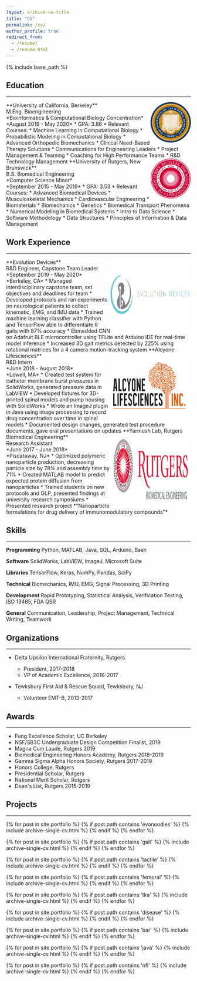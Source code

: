 ```yaml
---
layout: archive-no-title
title: "CV"
permalink: /cv/
author_profile: true
redirect_from:
  - /resume/
  - /resume.html
---
```


{% include base_path %}

## Education
------

<img style="float: right;" src="/images/berkeley.png" width="110" height="110"/> 
**University of California, Berkeley**<br>
M.Eng. Bioengineering<br>
*Bioinformatics & Computational Biology Concentration*<br>
*August 2019 - May 2020*
* GPA: 3.86
* Relevant Courses: 
  * Machine Learning in Computational Biology
  * Probabilistic Modeling in Computational Biology
  * Advanced Orthopedic Biomechanics
  * Clinical Need-Based Therapy Solutions
  * Communications for Engineering Leaders
  * Project Management & Teaming
  * Coaching for High Performance Teams
  * R&D Technology Management
  
<img style="float: right;" src="/images/rutgers.png" width="110" height="110"/> 
**University of Rutgers, New Brunswick**<br>
B.S. Biomedical Engineering<br>
*Computer Science Minor*<br>
*September 2015 - May 2019*
* GPA: 3.53
* Relevant Courses: 
  * Advanced Biomedical Devices
  * Musculoskeletal Mechanics
  * Cardiovascular Engineering
  * Biomaterials
  * Biomechanics
  * Genetics
  * Biomedical Transport Phenomena
  * Numerical Modeling in Biomedical Systems
  * Intro to Data Science
  * Software Methodology
  * Data Structures
  * Principles of Information & Data Management


## Work Experience
------

<img style="float: right;" src="/images/evolution.png" width="220" height="200"/> 
**Evolution Devices**<br>
R&D Engineer, Capstone Team Leader<br>
*September 2019 - May 2020*<br>
*Berkeley, CA*
* Managed interdisciplinary capstone team, set objectives and deadlines for team
* Developed protocols and ran experiments on neurological patients to collect kinematic, EMG, and IMU data
* Trained machine learning classifier with Python and TensorFlow able to differentiate 6 gaits with 87% accuracy
* Ebmedded CNN on Adafruit BLE microcontroller using TFLite and Arduino IDE for real-time model inference
* Increased 3D gait metrics detected by 225% using rotational matrices for a 4 camera motion-tracking system 

<img style="float: right;" src="/images/alcyone.jpg" width="220" height="180"/> 
**Alcyone Lifesciences**<br>
R&D Intern<br>
*June 2018 - August 2018*<br>
*Lowell, MA*
* Created test system for catheter membrane burst pressures in SolidWorks, generated pressure data in LabVIEW 
* Developed fixtures for 3D-printed spinal models and pump housing with SolidWorks
* Wrote an ImageJ plugin in Java using image processing to record drug concentration over time in spinal models
* Documented design changes, generated test procedure documents, gave oral presentations on updates

<img style="float: right;" src="/images/rutgersbme.jpg" width="220" height="200"/> 
**Yarmush Lab, Rutgers Biomedical Engineering**<br>
Research Assistant<br>
*June 2017 - June 2018*<br> 
*Piscataway, NJ* 
* Optimized polymeric nanoparticle production, decreasing particle size by 78% and assembly time by 71%
* Created MATLAB model to predict expected protein diffusion from nanoparticles
* Trained students on new protocols and GLP, presented findings at university research symposiums
* Presented research project *"Nanoparticle formulations for drug delivery of immunomodulatory compounds"*


## Skills
------

**Programming**
Python, MATLAB, Java, SQL, Arduino, Bash

**Software**
SolidWorks, LabVIEW, ImageJ, Microsoft Suite

**Libraries**
TensorFlow, Keras, NumPy, Pandas, SciPy

**Technical**
Biomechanics, IMU, EMG, Signal Processing, 3D Printing

**Development**
Rapid Prototyping, Statistical Analysis, Verification Testing, ISO 13485, FDA QSR

**General**
Communication, Leadership, Project Management, Technical Writing, Teamwork


## Organizations
------

* Delta Upsilon International Fraternity, Rutgers
  * President, 2017-2018
  * VP of Academic Excellence, 2016-2017

* Tewksbury First Aid & Rescue Squad, Tewksbury, NJ
  * Volunteer EMT-B, 2013-2017


## Awards
------

* Fung Excellence Scholar, UC Berkeley
* NSF/SB3C Undergraduate Design Competition Finalist, 2019
* Magna Cum Laude, Rutgers 2019
* Biomedical Engineering Honors Academy, Rutgers 2018-2019
* Gamma Sigma Alpha Honors Society, Rutgers 2017-2019
* Honors College, Rutgers
* Presidential Scholar, Rutgers
* National Merit Scholar, Rutgers 
* Dean's List, Rutgers 2015-2019


## Projects
------

  {% for post in site.portfolio %}
    {% if post.path contains 'evonoodles' %}
      {% include archive-single-cv.html %}
    {% endif %}
  {% endfor %}

  {% for post in site.portfolio %}
    {% if post.path contains 'gait' %}
      {% include archive-single-cv.html %}
    {% endif %}
  {% endfor %}

  {% for post in site.portfolio %}
    {% if post.path contains 'tactile' %}
      {% include archive-single-cv.html %}
    {% endif %}
  {% endfor %}

  {% for post in site.portfolio %}
    {% if post.path contains 'femoral' %}
      {% include archive-single-cv.html %}
    {% endif %}
  {% endfor %}

  {% for post in site.portfolio %}
    {% if post.path contains 'tka' %}
      {% include archive-single-cv.html %}
    {% endif %}
  {% endfor %}

  {% for post in site.portfolio %}
    {% if post.path contains 'disease' %}
      {% include archive-single-cv.html %}
    {% endif %}
  {% endfor %}

  {% for post in site.portfolio %}
    {% if post.path contains 'bar' %}
      {% include archive-single-cv.html %}
    {% endif %}
  {% endfor %}

  {% for post in site.portfolio %}
    {% if post.path contains 'java' %}
      {% include archive-single-cv.html %}
    {% endif %}
  {% endfor %}

  {% for post in site.portfolio %}
    {% if post.path contains 'nfl' %}
      {% include archive-single-cv.html %}
    {% endif %}
  {% endfor %}